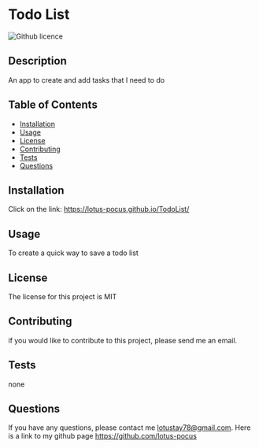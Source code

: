 # Todo List
  ![Github licence](http://img.shields.io/badge/license-MIT-yellow.svg)


  ## Description
  An app to create and add tasks that I need to do

  ## Table of Contents
  - [Installation](#installation)
  - [Usage](#usage)
  - [License](#license)
  - [Contributing](#contributing)
  - [Tests](#tests)
  - [Questions](#questions)

  ## Installation
  Click on the link: https://lotus-pocus.github.io/TodoList/

  ## Usage
  To create a quick way to save a todo list

  ## License
  The license for this project is MIT

  ## Contributing
  if you would like to contribute to this project, please send me an email.

  ## Tests
  none

  ## Questions
  If you have any questions, please contact me lotustay78@gmail.com. Here is a link to my github page https://github.com/lotus-pocus
